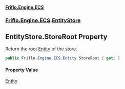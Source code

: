 #### [Friflo.Engine.ECS](index.md#'index')
### [Friflo.Engine.ECS](Friflo.Engine.ECS.md#'Friflo.Engine.ECS').[EntityStore](EntityStore.md#'Friflo.Engine.ECS.EntityStore')

## EntityStore.StoreRoot Property

Return the root [Entity](Entity.md#'Friflo.Engine.ECS.Entity') of the store.

```csharp
public Friflo.Engine.ECS.Entity StoreRoot { get; }
```

#### Property Value
[Entity](Entity.md#'Friflo.Engine.ECS.Entity')
